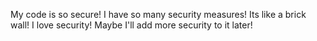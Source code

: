 My code is so secure! I have so many security measures! Its like a brick wall! I love security! Maybe I'll add more security to it later!
